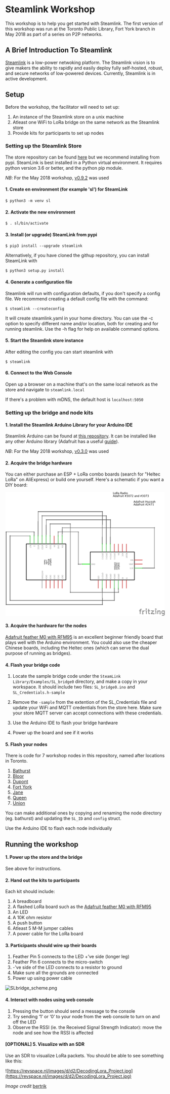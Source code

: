 # Steamlink Workshop

This workshop is to help you get started with Steamlink. The first version of this workshop was run at the Toronto Public Library, Fort York branch in May 2018 as part of a series on P2P networks.

## A Brief Introduction To Steamlink

[Steamlink](https://github.com/steamlink/steamlink-arduino) is a low-power netwoking platform. The Steamlink vision is to give makers the ability to rapidly and easily deploy fully self-hosted, robust, and secure networks of low-powered devices. Currently, Steamlink is in active development.

## Setup

Before the workshop, the facilitator will need to set up:

1. An instance of the Steamlink store on a unix machine
2. Atleast one WiFi to LoRa bridge on the same network as the Steamlink store
3. Provide kits for participants to set up nodes

### Setting up the Steamlink Store

The store repository can be found [here](https://github.com/steamlink/steamlink) but we recommend installing from pypi. SteamLink is best installed in a Python virtual environment. It requires python version 3.6 or better, and the python pip module.

*NB*: For the May 2018 workshop, [v0.9.2](https://github.com/steamlink/steamlink/tree/v0.9.2) was used

#### 1. Create en environment (for example 'sl') for SteamLink	
```
$ python3 -m venv sl
```

#### 2. Activate the new environment 
```
$ . sl/bin/activate
```

#### 3. Install (or upgrade) SteamLink from pypi 
```
$ pip3 install --upgrade steamlink
```
Alternatively, if you have cloned the githup repository, you can install SteamLink with 
```
$ python3 setup.py install
```
#### 4. Generate a configuration file

Steamlink will run with configuration defaults, if you don't specify a config file. We recommend creating a default config file with the command:
```
$ steamlink --createconfig
```
It will create steamlink.yaml in your home directory. You can use the -c <filename> option to specify different name and/or location, both for creating and for running steamlink. Use the -h flag 
for help on available command options.

#### 5. Start the Steamlink store instance

After editing the config you can start steamlink with
```
$ steamlink
```

#### 6. Connect to the Web Console

Open up a browser on a machine that's on the same local network as the store and navigate to `steamlink.local`

If there's a problem with mDNS, the default host is `localhost:5050`

### Setting up the bridge and node kits

#### 1. Install the Steamlink Arduino Library for your Arduino IDE
Steamlink Arduino can be found at [this repository](https://github.com/steamlink/steamlink-arduino). It can be installed like any other Arduino library (Adafruit has a useful [guide](https://learn.adafruit.com/adafruit-all-about-arduino-libraries-install-use/arduino-libraries)). 


*NB*: For the May 2018 workshop, [v0.3.0](https://github.com/steamlink/steamlink-arduino/tree/v0.3.0) was used

#### 2. Acquire the bridge hardware

You can either purchase an ESP + LoRa combo boards (search for "Heltec LoRa" on AliExpress) or build one yourself. Here's a schematic if you want a DIY board:

![SLbridge_schem.png](SLbridge_schem.png)

#### 3. Acquire the hardware for the nodes

[Adafruit feather M0 with RFM95](https://www.adafruit.com/product/3178) is an excellent beginner friendly board that plays well with the Arduino environment. You could also use the cheaper Chinese boards, including the Heltec ones (which can serve the dual purpose of running as bridges).

#### 4. Flash your bridge code
1. Locate the sample bridge code under the `SteamLink Library/Examples/SL_bridge0` directory, and make a copy in your workspace. It should include two files: `SL_bridge0.ino` and `SL_Credentials.h-sample`

2. Remove the `-sample` from the extention of the SL_Credentials file and update your WiFi and MQTT credentials from the store here. Make sure your store MQTT server can accept connections with these credentials.

3. Use the Arduino IDE to flash your bridge hardware

4. Power up the board and see if it works

#### 5. Flash your nodes

There is code for 7 workshop nodes in this repository, named after locations in Toronto.
1. [Bathurst](bathurst/bathurst.ino)
2. [Bloor](bloor/bloor.ino)
3. [Dupont](dupont/dupont.ino)
4. [Fort York](fortyork/fortyork.ino)
5. [Jane](jane/jane.ino)
6. [Queen](queen/queen.ino)
7. [Union](union/union.ino)

You can make additional ones by copying and renaming the node directory (eg. bathurst) and updating the `SL_ID` and `config` struct.

Use the Arduino IDE to flash each node individually

## Running the workshop

#### 1. Power up the store and the bridge
See above for instructions.

#### 2. Hand out the kits to participants

Each kit should include:
1. A breadboard
2. A flashed LoRa board such as the [Adafruit feather M0 with RFM95](https://www.adafruit.com/product/3178)
3. An LED
4. A 10K ohm resistor
5. A push button
6. Atleast 5 M-M jumper cables
7. A power cable for the LoRa board

#### 3. Participants should wire up their boards

1. Feather Pin 5 connects to the LED +’ve side (longer leg)
2. Feather Pin 6 connects to the micro-switch
3. -’ve side of the LED connects to a resistor to ground
4. Make sure all the grounds are connected
5. Power up using power cable

![SLbridge_scheme.png](SLbridge_scheme.png)

#### 4. Interact with nodes using web console
1. Pressing the button should send a message to the console
2. Try sending ‘1’ or ‘0’ to your node from the web console to turn on and off the LED
3. Observe the RSSI (ie. the Received Signal Strength Indicator): move the node and see how the RSSI is affected

#### [OPTIONAL] 5. Visualize with an SDR
Use an SDR to visualize LoRa packets. You should be able to see something like this:

![https://revspace.nl/images/d/d2/DecodingLora_Project.jpg](https://revspace.nl/images/d/d2/DecodingLora_Project.jpg)

*Image credit* [bertrik](https://revspace.nl/Bertrik)


